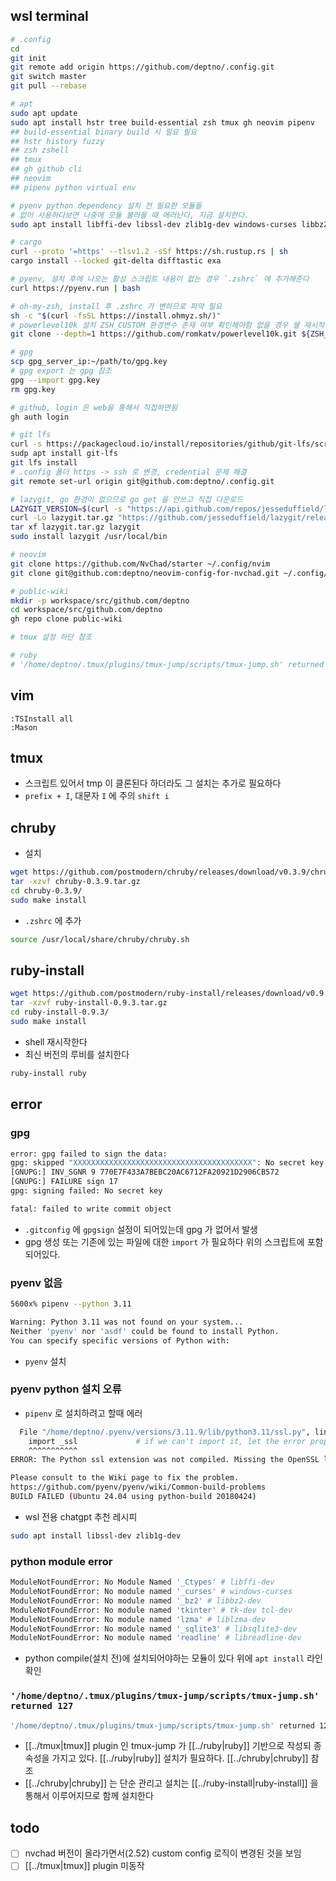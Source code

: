 ## wsl terminal
```sh
# .config
cd
git init
git remote add origin https://github.com/deptno/.config.git
git switch master
git pull --rebase

# apt
sudo apt update 
sudo apt install hstr tree build-essential zsh tmux gh neovim pipenv
## build-essential binary build 시 필요 필요
## hstr history fuzzy
## zsh zshell
## tmux
## gh github cli
## neovim
## pipenv python virtual env

# pyenv python dependency 설치 전 필요한 모듈들
# 없이 사용하다보면 나중에 모듈 불러올 때 에러난다, 지금 설치한다.
sudo apt install libffi-dev libssl-dev zlib1g-dev windows-curses libbz2-dev liblzma-dev libsqlite3-dev libreadline-dev tk-dev tcl-dev

# cargo
curl --proto '=https' --tlsv1.2 -sSf https://sh.rustup.rs | sh
cargo install --locked git-delta difftastic exa

# pyenv, 설치 후에 나오는 활성 스크립트 내용이 없는 경우 `.zshrc` 에 추가해준다
curl https://pyenv.run | bash

# oh-my-zsh, install 후 .zshrc 가 변하므로 파악 필요
sh -c "$(curl -fsSL https://install.ohmyz.sh/)"
# powerlevel10k 설치 ZSH_CUSTOM 환경변수 존재 여부 확인해야함 없을 경우 쉘 재시작
git clone --depth=1 https://github.com/romkatv/powerlevel10k.git ${ZSH_CUSTOM:-$HOME/.oh-my-zsh/custom}/themes/powerlevel10k

# gpg
scp gpg_server_ip:~/path/to/gpg.key
# gpg export 는 gpg 참조
gpg --import gpg.key
rm gpg.key

# github, login 은 web을 통해서 직접하면됨
gh auth login

# git lfs
curl -s https://packagecloud.io/install/repositories/github/git-lfs/script.deb.sh | sudo bash
sudp apt install git-lfs
git lfs install
# .config 폴더 https -> ssh 로 변경, credential 문제 해결
git remote set-url origin git@github.com:deptno/.config.git

# lazygit, go 환경이 없으므로 go get 을 안쓰고 직접 다운로드
LAZYGIT_VERSION=$(curl -s "https://api.github.com/repos/jesseduffield/lazygit/releases/latest" | grep -Po '"tag_name": "v\K[^"]*')
curl -Lo lazygit.tar.gz "https://github.com/jesseduffield/lazygit/releases/latest/download/lazygit_${LAZYGIT_VERSION}_Linux_x86_64.tar.gz"
tar xf lazygit.tar.gz lazygit
sudo install lazygit /usr/local/bin

# neovim
git clone https://github.com/NvChad/starter ~/.config/nvim
git clone git@github.com:deptno/neovim-config-for-nvchad.git ~/.config/nvim/lua/custom --depth 1 && nvim

# public-wiki
mkdir -p workspace/src/github.com/deptno
cd workspace/src/github.com/deptno
gh repo clone public-wiki

# tmux 설정 하단 참조

# ruby
# '/home/deptno/.tmux/plugins/tmux-jump/scripts/tmux-jump.sh' returned 127
```

## vim
```vim
:TSInstall all
:Mason
```

## tmux
- 스크립트 있어서 tmp 이 클론된다 하더라도 그 설치는 추가로 필요하다
- `prefix + I`, 대문자 `I` 에 주의 `shift i`

## chruby
- 설치
```sh 
wget https://github.com/postmodern/chruby/releases/download/v0.3.9/chruby-0.3.9.tar.gz
tar -xzvf chruby-0.3.9.tar.gz
cd chruby-0.3.9/
sudo make install
``` 
- `.zshrc` 에 추가 
```sh 
source /usr/local/share/chruby/chruby.sh
```

## ruby-install
```sh 
wget https://github.com/postmodern/ruby-install/releases/download/v0.9.3/ruby-install-0.9.3.tar.gz
tar -xzvf ruby-install-0.9.3.tar.gz
cd ruby-install-0.9.3/
sudo make install
```
- shell 재시작한다
- 최신 버전의 루비를 설치한다
```sh 
ruby-install ruby
```

## error
### gpg
```sh
error: gpg failed to sign the data:
gpg: skipped "XXXXXXXXXXXXXXXXXXXXXXXXXXXXXXXXXXXXXXXX": No secret key
[GNUPG:] INV_SGNR 9 770E7F433A7BEBC20AC6712FA20921D2906CB572
[GNUPG:] FAILURE sign 17
gpg: signing failed: No secret key

fatal: failed to write commit object
```
- `.gitconfig` 에 `gpgsign` 설정이 되어있는데 gpg 가 없어서 발생
- gpg 생성 또는 기존에 있는 파일에 대한 `import` 가 필요하다 위의 스크립트에 포함되어있다.

### pyenv 없음
```sh 
5600x% pipenv --python 3.11

Warning: Python 3.11 was not found on your system...
Neither 'pyenv' nor 'asdf' could be found to install Python.
You can specify specific versions of Python with:
```
- `pyenv` 설치

### pyenv python 설치 오류
- `pipenv` 로 설치하려고 할때 에러
```sh 
  File "/home/deptno/.pyenv/versions/3.11.9/lib/python3.11/ssl.py", line 100, in <module>
    import _ssl             # if we can't import it, let the error propagate
    ^^^^^^^^^^^
ERROR: The Python ssl extension was not compiled. Missing the OpenSSL lib?

Please consult to the Wiki page to fix the problem.
https://github.com/pyenv/pyenv/wiki/Common-build-problems
BUILD FAILED (Ubuntu 24.04 using python-build 20180424)
```
- wsl 전용 chatgpt 추천 레시피
```sh 
sudo apt install libssl-dev zlib1g-dev
```

### python module error
```sh 
ModuleNotFoundError: No Module Named '_Ctypes' # libffi-dev
ModuleNotFoundError: No module named '_curses' # windows-curses
ModuleNotFoundError: No module named '_bz2' # libbz2-dev
ModuleNotFoundError: No module named 'tkinter' # tk-dev tcl-dev
ModuleNotFoundError: No module named 'lzma' # liblzma-dev
ModuleNotFoundError: No module named '_sqlite3' # libsqlite3-dev
ModuleNotFoundError: No module named 'readline' # libreadline-dev
```
- python compile(설치 전)에 설치되어야하는 모듈이 있다 위에 `apt install` 라인 확인

### `'/home/deptno/.tmux/plugins/tmux-jump/scripts/tmux-jump.sh' returned 127`
```sh 
'/home/deptno/.tmux/plugins/tmux-jump/scripts/tmux-jump.sh' returned 127
```
- [[../tmux|tmux]] plugin 인 tmux-jump 가 [[../ruby|ruby]] 기반으로 작성되 종속성을 가지고 있다. [[../ruby|ruby]] 설치가 필요하다. [[../chruby|chruby]] 참조
- [[../chruby|chruby]] 는 단순 관리고 설치는 [[../ruby-install|ruby-install]] 을 통해서 이루어지므로 함께 설치한다

## todo
- [ ] nvchad 버전이 올라가면서(2.52) custom config 로직이 변경된 것을 보임
- [ ] [[../tmux|tmux]] plugin 미동작
